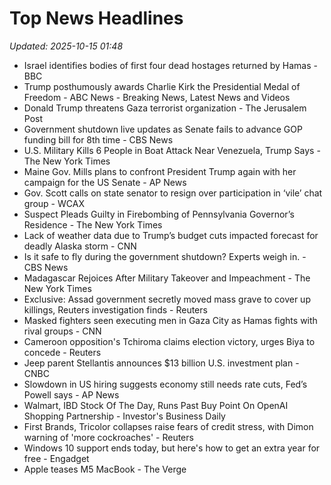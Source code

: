# Top News Headlines

_Updated: 2025-10-15 01:48_

- Israel identifies bodies of first four dead hostages returned by Hamas - BBC
- Trump posthumously awards Charlie Kirk the Presidential Medal of Freedom - ABC News - Breaking News, Latest News and Videos
- Donald Trump threatens Gaza terrorist organization - The Jerusalem Post
- Government shutdown live updates as Senate fails to advance GOP funding bill for 8th time - CBS News
- U.S. Military Kills 6 People in Boat Attack Near Venezuela, Trump Says - The New York Times
- Maine Gov. Mills plans to confront President Trump again with her campaign for the US Senate - AP News
- Gov. Scott calls on state senator to resign over participation in ‘vile’ chat group - WCAX
- Suspect Pleads Guilty in Firebombing of Pennsylvania Governor’s Residence - The New York Times
- Lack of weather data due to Trump’s budget cuts impacted forecast for deadly Alaska storm - CNN
- Is it safe to fly during the government shutdown? Experts weigh in. - CBS News
- Madagascar Rejoices After Military Takeover and Impeachment - The New York Times
- Exclusive: Assad government secretly moved mass grave to cover up killings, Reuters investigation finds - Reuters
- Masked fighters seen executing men in Gaza City as Hamas fights with rival groups - CNN
- Cameroon opposition's Tchiroma claims election victory, urges Biya to concede - Reuters
- Jeep parent Stellantis announces $13 billion U.S. investment plan - CNBC
- Slowdown in US hiring suggests economy still needs rate cuts, Fed’s Powell says - AP News
- Walmart, IBD Stock Of The Day, Runs Past Buy Point On OpenAI Shopping Partnership - Investor's Business Daily
- First Brands, Tricolor collapses raise fears of credit stress, with Dimon warning of 'more cockroaches' - Reuters
- Windows 10 support ends today, but here's how to get an extra year for free - Engadget
- Apple teases M5 MacBook - The Verge